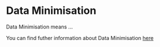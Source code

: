 # Data Minimisation

Data Minimisation means ...

You can find futher information about Data Minimisation [here](../T3.5/minimisation.md)
